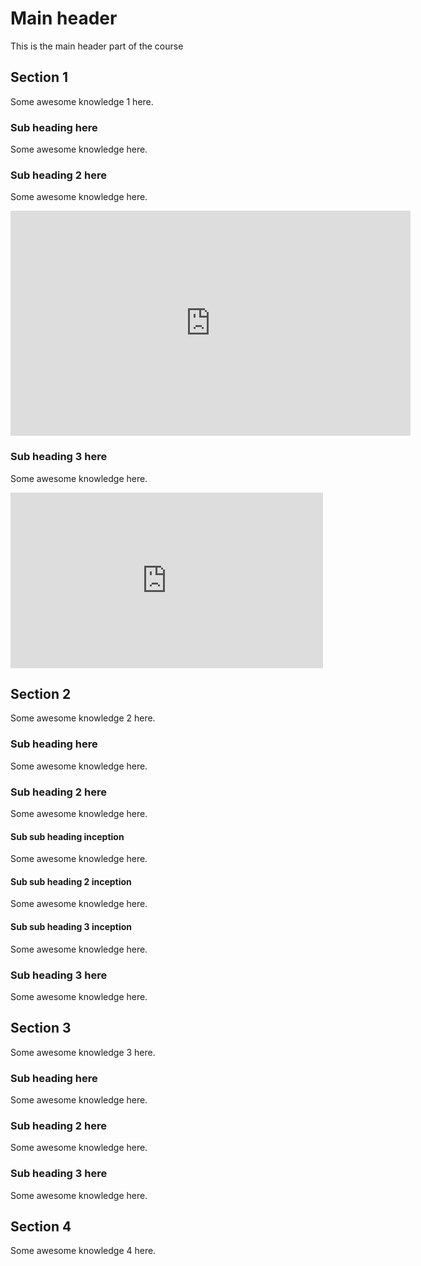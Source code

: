 # Main header

This is the main header part of the course

## Section 1

Some awesome knowledge 1 here.

### Sub heading here
Some awesome knowledge here.

### Sub heading 2 here
Some awesome knowledge here.

<iframe src="https://player.vimeo.com/video/11936324" width="640" height="360" frameborder="0" allow="autoplay; fullscreen" allowfullscreen></iframe>

### Sub heading 3 here
Some awesome knowledge here.

<iframe src="https://player.vimeo.com/video/80312270" width="500" height="281" frameborder="0" webkitallowfullscreen mozallowfullscreen allowfullscreen ></iframe>



## Section 2

Some awesome knowledge 2 here.

### Sub heading here
Some awesome knowledge here.

### Sub heading 2 here
Some awesome knowledge here.

#### Sub sub heading inception
Some awesome knowledge here.

#### Sub sub heading 2 inception
Some awesome knowledge here.

#### Sub sub heading 3 inception
Some awesome knowledge here.

### Sub heading 3 here
Some awesome knowledge here.

## Section 3

Some awesome knowledge 3 here.

### Sub heading here
Some awesome knowledge here.

### Sub heading 2 here
Some awesome knowledge here.

### Sub heading 3 here
Some awesome knowledge here.


## Section 4

Some awesome knowledge 4 here.

